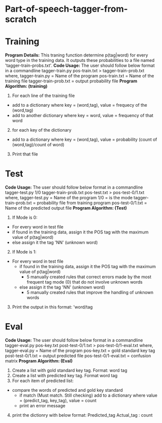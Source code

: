 # Part-of-speech-tagger-from-scratch
# Training
**Program Details:** This traning function determine p(tag|word) for every word type in the training data.
It outputs these probabilities to a file named 'tagger-train-probs.txt'.
**Code Usage:** The user should follow below format in a commandline
tagger-train.py pos-train.txt > tagger-train-prob.txt
where, tagger-train.py = Name of the program
pos-train.txt = Name of the training file
tagger-train-prob.txt = output probability file
**Program Algorithm: (training)**
1) For each line of the training file
  - add to a dictionary where key = (word,tag), value = frequecy of the (word,tag)
  - add to another dictionary where key = word, value = frequency of that word
2) for each key of the dictionary
  - add to a dictionary where key = (word,tag), value = probability (count of (word,tag)/count of word)
3) Print that file

# Test
**Code Usage:** The user should follow below format in a commandline
tagger-test.py 1/0 tagger-train-prob.txt pos-test.txt > pos-test-0/1.txt
where, tagger-test.py = Name of the program
1/0 = is the mode
tagger-train-prob.txt = probability file from training program
pos-test-0/1.txt = Name of the predicted output file
**Program Algorithm: (Test)**
1) If Mode is 0:
  - For every word in test file
  - if found in the training data, assign it the POS tag with the maximum value of p(tag|word)
  - else assign it the tag 'NN' (unknown word)
2) If Mode is 1:
  - For every word in test file
    - if found in the training data, assign it the POS tag with the maximum value of p(tag|word)
      - 5 manually created rules that correct errors made by the most frequent tag mode (0) that do not involve unknown words
    - else assign it the tag 'NN' (unknown word)
      - 5 manually created rules that improve the handling of unknown words
3) Print the output in this format: 'word/tag

# Eval
**Code Usage:** The user should follow below format in a commandline
tagger-eval.py pos-key.txt post-test-0/1.txt > pos-test-0/1-eval.txt
where, tagger-eval.py = Name of the program
pos-key.txt = gold standard key tag
post-test-0/1.txt = output predicted file
pos-test-0/1-eval.txt = confusion matrix
**Program Algorithm: (Eval)**
1) Create a list with gold standard key tag. Format: word tag
2) Create a list with predicted key tag. Format word tag
3) For each item of predicted list:
  - compare the words of predicted and gold key standard
    - if match (Must match. Still checking) add to a dictionary where value = (predict_tag, key_tag), value = count
    - print an error message
4) print the dictionry with below format: Predicted_tag Actual_tag : count
